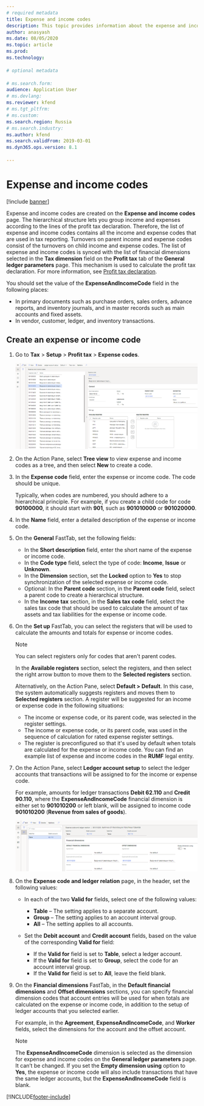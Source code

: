 ```yaml
---
# required metadata
title: Expense and income codes
description: This topic provides information about the expense and income codes available for Russia.
author: anasyash
ms.date: 08/05/2020
ms.topic: article
ms.prod: 
ms.technology: 

# optional metadata

# ms.search.form:  
audience: Application User
# ms.devlang: 
ms.reviewer: kfend
# ms.tgt_pltfrm: 
# ms.custom: 
ms.search.region: Russia
# ms.search.industry: 
ms.author: kfend
ms.search.validFrom: 2019-03-01
ms.dyn365.ops.version: 8.1

---
```


# Expense and income codes
[!include [banner](../includes/banner.md)]

Expense and income codes are created on the **Expense and income codes** page. The hierarchical structure lets you group income and expenses according to the lines of the profit tax declaration. Therefore, the list of expense and income codes contains all the income and expense codes that are used in tax reporting. Turnovers on parent income and expense codes consist of the turnovers on child income and expense codes. The list of expense and income codes is synced with the list of financial dimensions selected in the **Tax dimension** field on the **Profit tax** tab of the **General ledger parameters** page. This mechanism is used to calculate the profit tax declaration. For more information, see [Profit tax declaration](rus-profit-tax-declaration.md).

You should set the value of the **ExpenseAndIncomeCode** field in the following places:

- In primary documents such as purchase orders, sales orders, advance reports, and inventory journals, and in master records such as main accounts and fixed assets.
- In vendor, customer, ledger, and inventory transactions.

## Create an expense or income code

1.  Go to **Tax** \> **Setup** \> **Profit tax** \> **Expense codes**.

    ![Expense codes page.](media/1_Expense_codes.png)

2.  On the Action Pane, select **Tree view** to view expense and income codes as a tree, and then select **New** to create a code.
3.  In the **Expense code** field, enter the expense or income code. The code should be unique.

    Typically, when codes are numbered, you should adhere to a hierarchical principle. For example, if you create a child code for code **90100000**, it should start with **901**, such as **901010000** or **901020000**.

4.  In the **Name** field, enter a detailed description of the expense or income code.
5.  On the **General** FastTab, set the following fields:

    - In the **Short description** field, enter the short name of the expense or income code.
    - In the **Code type** field, select the type of code: **Income**, **Issue** or **Unknown**.
    - In the **Dimension** section, set the **Locked** option to **Yes** to stop synchronization of the selected expense or income code.
    - Optional: In the **Parent code** section, in the **Parent code** field, select a parent code to create a hierarchical structure.
    - In the **Income tax** section, in the **Sales tax code** field, select the sales tax code that should be used to calculate the amount of tax assets and tax liabilities for the expense or income code.

6.  On the **Set up** FastTab, you can select the registers that will be used to calculate the amounts and totals for expense or income codes.

    > [!NOTE]
    > You can select registers only for codes that aren't parent codes.

    In the **Available registers** section, select the registers, and then select the right arrow button to move them to the **Selected registers** section.

    Alternatively, on the Action Pane, select **Default \> Default**. In this case, the system automatically suggests registers and moves them to **Selected registers** section. A register will be suggested for an income or expense code in the following situations:

    -   The income or expense code, or its parent code, was selected in the register settings.
    -   The income or expense code, or its parent code, was used in the sequence of calculation for rated expense register settings.
    -   The register is preconfigured so that it's used by default when totals are calculated for the expense or income code. You can find an example list of expense and income codes in the **RUMF** legal entity.

7.  On the Action Pane, select **Ledger account setup** to select the ledger accounts that transactions will be assigned to for the income or expense code.

    For example, amounts for ledger transactions **Debit 62.110** and **Credit 90.110**, where the **ExpenseAndIncomeCode** financial dimension is either set to **901010200** or left blank, will be assigned to income code **901010200** (**Revenue from sales of goods**).

    ![Expense code and ledger relation page, Financial dimensions FastTab.](media/2_Expense_code_and_ledger_relation.png)

8.  On the **Expense code and ledger relation** page, in the header, set the following values:

    - In each of the two **Valid for** fields, select one of the following values:

       - **Table** – The setting applies to a separate account.
       - **Group** – The setting applies to an account interval group.
       - **All** – The setting applies to all accounts.

    -   Set the **Debit account** and **Credit account** fields, based on the value of the corresponding **Valid for** field:

        - If the **Valid for** field is set to **Table**, select a ledger account.
        - If the **Valid for** field is set to **Group**, select the code for an account interval group.
        - If the **Valid for** field is set to **All**, leave the field blank.

9.  On the **Financial dimensions** FastTab, in the **Default financial dimensions** and **Offset dimensions** sections, you can specify financial dimension codes that account entries will be used for when totals are calculated on the expense or income code, in addition to the setup of ledger accounts that you selected earlier.

    For example, in the **Agreement**, **ExpenseAndIncomeCode**, and **Worker** fields, select the dimensions for the account and the offset account.

    > [!NOTE]
    > The **ExpenseAndIncomeCode** dimension is selected as the dimension for expense and income codes on the **General ledger parameters** page. It can’t be changed. If you set the **Empty dimension using** option to **Yes**, the expense or income code will also include transactions that have the same ledger accounts, but the **ExpenseAndIncomeCode** field is blank.


[!INCLUDE[footer-include](../../includes/footer-banner.md)]
